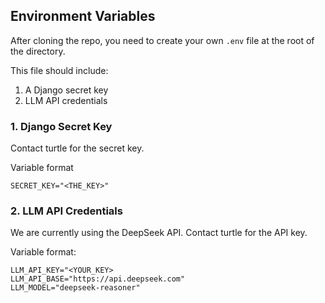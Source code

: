 ## Environment Variables
After cloning the repo, you need to create your own `.env` file at the root of the directory.

This file should include:
1. A Django secret key 
2. LLM API credentials 

### 1. Django Secret Key
Contact turtle for the secret key.

Variable format
```
SECRET_KEY="<THE_KEY>"
```

### 2. LLM API Credentials
We are currently using the DeepSeek API. Contact turtle for the API key. 

Variable format:
```
LLM_API_KEY="<YOUR_KEY>
LLM_API_BASE="https://api.deepseek.com"
LLM_MODEL="deepseek-reasoner"
```

